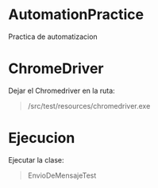 # AutomationPractice
Practica de automatizacion

# ChromeDriver
Dejar el Chromedriver en la ruta:
>/src/test/resources/chromedriver.exe

# Ejecucion
Ejecutar la clase:
> EnvioDeMensajeTest